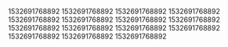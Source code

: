 1532691768892
1532691768892
1532691768892
1532691768892
1532691768892
1532691768892
1532691768892
1532691768892
1532691768892
1532691768892
1532691768892
1532691768892
1532691768892
1532691768892
1532691768892